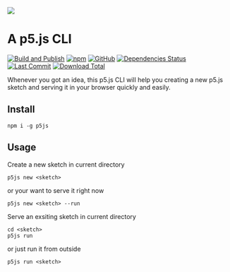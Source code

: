 [![](https://p5js.org/assets/img/p5js.svg)](https://p5js.org)

# A p5.js CLI

[![Build and Publish](https://github.com/archtaurus/p5js-cli/actions/workflows/publish.yml/badge.svg)](https://github.com/archtaurus/p5js-cli/actions/workflows/publish.yml)
[![npm](https://img.shields.io/npm/v/p5js)](https://www.npmjs.com/package/p5js)
[![GitHub](https://img.shields.io/github/license/archtaurus/p5js-cli)](https://github.com/archtaurus/p5js-cli/blob/master/LICENSE)
[![Dependencies Status](https://status.david-dm.org/gh/archtaurus/p5js-cli.svg)](https://www.npmjs.com/package/p5js?activeTab=dependencies)
[![Last Commit](https://img.shields.io/github/last-commit/archtaurus/p5js-cli)](https://github.com/archtaurus/p5js-cli)
[![Download Total](https://img.shields.io/npm/dt/p5js)](https://www.npmjs.com/package/p5js)

Whenever you got an idea, this p5.js CLI will help you creating a new p5.js sketch and serving it in your browser quickly and easily.

## Install

``` shell
npm i -g p5js
```

## Usage

Create a new sketch in current directory

``` shell
p5js new <sketch>
```

or your want to serve it right now

``` shell
p5js new <sketch> --run
```

Serve an exsiting sketch in current directory

``` shell
cd <sketch>
p5js run
```

or just run it from outside

``` shell
p5js run <sketch>
```
